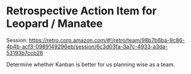 
# Retrospective Action Item for Leopard / Manatee
Session: https://retro.corp.amazon.com/#!/retro/team/98b7b6ba-9c86-4b4b-acf3-0989149296eb/session/6c3d03fa-3a7c-4933-a3da-53193b7ccb28

Determine whether Kanban is better for us planning wise as a team.

